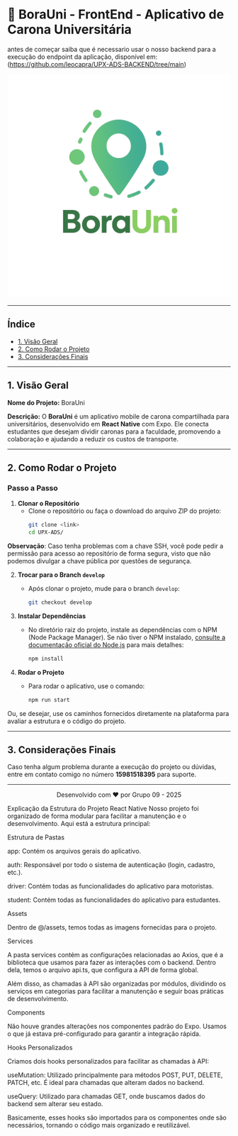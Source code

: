 
# 📱 BoraUni - FrontEnd - Aplicativo de Carona Universitária

antes de começar saiba que é necessario usar o nosso backend para a execução do endpoint da aplicação, disponível em:
(https://github.com/leocapra/UPX-ADS-BACKEND/tree/main)

![Logo BoraUni](./assets/logo.png)

---

## Índice

- [1. Visão Geral](#1-visão-geral)
- [2. Como Rodar o Projeto](#2-como-rodar-o-projeto)
- [3. Considerações Finais](#3-considerações-finais)

---

## 1. Visão Geral

**Nome do Projeto:** BoraUni

**Descrição:**
O **BoraUni** é um aplicativo mobile de carona compartilhada para universitários, desenvolvido em **React Native** com Expo. Ele conecta estudantes que desejam dividir caronas para a faculdade, promovendo a colaboração e ajudando a reduzir os custos de transporte.

---

## 2. Como Rodar o Projeto

### Passo a Passo

1. **Clonar o Repositório**
   - Clone o repositório ou faça o download do arquivo ZIP do projeto:
     ```bash
     git clone <link>
     cd UPX-ADS/
     ```

**Observação**: Caso tenha problemas com a chave SSH, você pode pedir a permissão para acesso ao repositório de forma segura, visto que não podemos divulgar a chave pública por questões de segurança.

2. **Trocar para o Branch `develop`**
   - Após clonar o projeto, mude para o branch `develop`:
     ```bash
     git checkout develop
     ```

3. **Instalar Dependências**
   - No diretório raiz do projeto, instale as dependências com o NPM (Node Package Manager). Se não tiver o NPM instalado, [consulte a documentação oficial do Node.js](https://nodejs.org/en/docs/) para mais detalhes:
     ```bash
     npm install
     ```

4. **Rodar o Projeto**
   - Para rodar o aplicativo, use o comando:
     ```bash
     npm run start
     ```

Ou, se desejar, use os caminhos fornecidos diretamente na plataforma para avaliar a estrutura e o código do projeto.

---

## 3. Considerações Finais

Caso tenha algum problema durante a execução do projeto ou dúvidas, entre em contato comigo no número **15981518395** para suporte.

---

<p align="center">Desenvolvido com ❤️ por Grupo 09 - 2025</p>

Explicação da Estrutura do Projeto React Native
Nosso projeto foi organizado de forma modular para facilitar a manutenção e o desenvolvimento. Aqui está a estrutura principal:

Estrutura de Pastas

app: Contém os arquivos gerais do aplicativo.

auth: Responsável por todo o sistema de autenticação (login, cadastro, etc.).

driver: Contém todas as funcionalidades do aplicativo para motoristas.

student: Contém todas as funcionalidades do aplicativo para estudantes.

Assets

Dentro de @/assets, temos todas as imagens fornecidas para o projeto.

Services

A pasta services contém as configurações relacionadas ao Axios, que é a biblioteca que usamos para fazer as interações com o backend. Dentro dela, temos o arquivo api.ts, que configura a API de forma global.

Além disso, as chamadas à API são organizadas por módulos, dividindo os serviços em categorias para facilitar a manutenção e seguir boas práticas de desenvolvimento.

Components

Não houve grandes alterações nos componentes padrão do Expo. Usamos o que já estava pré-configurado para garantir a integração rápida.

Hooks Personalizados

Criamos dois hooks personalizados para facilitar as chamadas à API:

useMutation: Utilizado principalmente para métodos POST, PUT, DELETE, PATCH, etc. É ideal para chamadas que alteram dados no backend.

useQuery: Utilizado para chamadas GET, onde buscamos dados do backend sem alterar seu estado.

Basicamente, esses hooks são importados para os componentes onde são necessários, tornando o código mais organizado e reutilizável.

